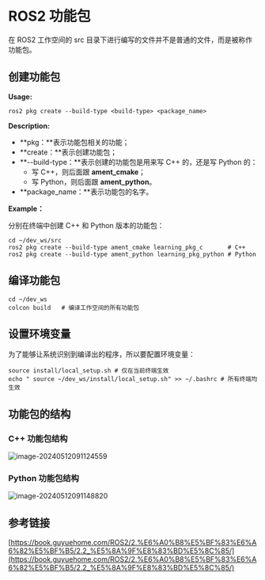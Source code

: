 # ROS2 功能包

在 ROS2 工作空间的 src 目录下进行编写的文件并不是普通的文件，而是被称作功能包。

## 创建功能包

**Usage:**

```shell
ros2 pkg create --build-type <build-type> <package_name>
```

**Description:**

- **pkg：**表示功能包相关的功能；
- **create：**表示创建功能包；
- **--build-type：**表示创建的功能包是用来写 C++ 的，还是写 Python 的：
  - 写 C++，则后面跟 **ament_cmake**；
  - 写 Python，则后面跟 **ament_python**。
- **package_name：**表示功能包的名字。

**Example：**

分别在终端中创建 C++ 和 Python 版本的功能包：

```shell
cd ~/dev_ws/src
ros2 pkg create --build-type ament_cmake learning_pkg_c       # C++
ros2 pkg create --build-type ament_python learning_pkg_python # Python
```

## 编译功能包

```shell
cd ~/dev_ws
colcon build   # 编译工作空间的所有功能包
```

## 设置环境变量

为了能够让系统识别到编译出的程序，所以要配置环境变量：

```shell
source install/local_setup.sh # 仅在当前终端生效
echo " source ~/dev_ws/install/local_setup.sh" >> ~/.bashrc # 所有终端均生效
```

## 功能包的结构

### C++ 功能包结构

![image-20240512091124559](https://wyn-personal-picture.oss-cn-beijing.aliyuncs.com/img/image-20240512091124559.png)

### Python 功能包结构

![image-20240512091148820](https://wyn-personal-picture.oss-cn-beijing.aliyuncs.com/img/image-20240512091148820.png)

## 参考链接

[https://book.guyuehome.com/ROS2/2.%E6%A0%B8%E5%BF%83%E6%A6%82%E5%BF%B5/2.2_%E5%8A%9F%E8%83%BD%E5%8C%85/](https://book.guyuehome.com/ROS2/2.%E6%A0%B8%E5%BF%83%E6%A6%82%E5%BF%B5/2.2_%E5%8A%9F%E8%83%BD%E5%8C%85/)